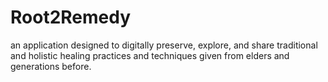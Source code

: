 # Root2Remedy
an application designed to digitally preserve, explore, and share traditional and holistic healing practices and techniques given from elders and generations before.
